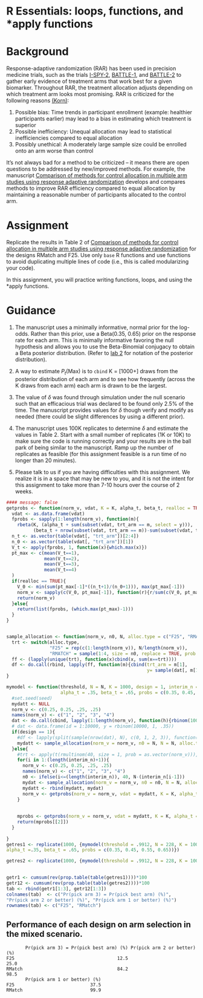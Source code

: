 R Essentials: loops, functions, and \*apply functions
================

# Background

Response-adaptive randomization (RAR) has been used in precision
medicine trials, such as the trials
[I-SPY-2](https://www.nejm.org/doi/pdf/10.1056/NEJMoa1513750?articleTools=true),
[BATTLE-1](https://aacrjournals.org/cancerdiscovery/article/1/1/44/2198?casa_token=pK1gZcX-FgkAAAAA:KmsD6qnoaOMxqHJlg0VGlmqr2nqIl49Xupuh0FX7nnJXNjtdBwVWsdmVtUIXKdEWQ_e5i9pG),
and
[BATTLE-2](https://cdn.amegroups.cn/journals/amepc/files/journals/12/articles/6846/public/6846-PB2-R2.pdf)
to gather early evidence of treatment arms that work best for a given
biomarker. Throughout RAR, the treatment allocation adjusts depending on
which treatment arm looks most promising. RAR is criticized for the
following reasons
[(Korn)](https://watermark.silverchair.com/djx013.pdf?token=AQECAHi208BE49Ooan9kkhW_Ercy7Dm3ZL_9Cf3qfKAc485ysgAAAvswggL3BgkqhkiG9w0BBwagggLoMIIC5AIBADCCAt0GCSqGSIb3DQEHATAeBglghkgBZQMEAS4wEQQMUKqYjuX4J38OrUAJAgEQgIICrkuWgqA03alHxi4xfUz3ybPTepY21z2PaOZFRSmRgKhEf4ROr5tIP8MoeLwYxIexRpjXLTjKQ_Yn6s2oYBYUTJEG_gVqeevFGwvxyi8zas8R1GyiQWDyjnhBsjKcAsKCl6M63_K-LXEPLj7nyw4FZEefXgMSO91jz_bKseNLmhDEmZ7oPvO_xlBzWptEW4gE8I7mrv8h3NbFrM0BrbDIeOkIr36F3X-F3ip5a8lEDirZwrKyLCb598ivER1JVlr7iCzNV9OYHv6P79E6YxKGxJPDNk1WJ-ClcUb6aA87-Gae81SVipvqhu2npbLCFtWVikZKliWQ5lPE9CieOB9hnd93HLsp7Da9U3D0jodTMbk9RE28I7kzuoWHO8BEoPK8p1_1nTWw6pV5CbS02RFxtTr4-aCMm364vJAHrgP3rNmvi-KEGB4rxufA_hebdi2yS20nll2HdAVT81m_cm87x3YvVP7Ut9H-0zTCAVYACBJJUjKS7w7QKkIN-FqdQ7N7u_YJ83bl69sMF0fddIVTA6WFAJWpVmiij5ou34auXuzDtEKLN5nmQ-467HZtpMAkoyFxcyCdtI_ieuyCp1jlP3IC07JZAWvA_8A2W8hEFaRBimq0STpclvxEgt2OCDtE9kTXvS8v6ArS4U6ZkuM7Uw3PSG1ISoYAWPPvWzGMKWU4W4nCS0rT-TPWPJkPf8TGkUK9Q1cDemuYlWZBrYN-RUJ8X204vbqa-p9jsRKIfsQ0QDrW97qHYxf-659kKav288WZ8d5wmESsLKyHEc8JatY2dvmsIMIdeK3mKA68qDUqS3C1yO7X0T4BJZpJPGjjPzFrrqaLAmLdhdqITE5AcT_Eiy3upRuYw3TdqbznbDog3k2K2yIgQUZwu2HC9q_fJhqmxh0WkHQDyYeiXyqb):

1.  Possible bias: Time trends in participant enrollment (example:
    healthier participants earlier) may lead to a bias in estimating
    which treatment is superior
2.  Possible inefficiency: Unequal allocation may lead to statistical
    inefficiencies compared to equal allocation
3.  Possibly unethical: A moderately large sample size could be enrolled
    onto an arm worse than control

It’s not always bad for a method to be criticized – it means there are
open questions to be addressed by new/improved methods. For example, the
manuscript [Comparison of methods for control allocation in multiple arm
studies using response adaptive
randomization](https://journals.sagepub.com/doi/pdf/10.1177/1740774519877836)
develops and compares methods to improve RAR efficiency compared to
equal allocation by maintaining a reasonable number of participants
allocated to the control arm.

# Assignment

Replicate the results in Table 2 of [Comparison of methods for control
allocation in multiple arm studies using response adaptive
randomization](https://journals.sagepub.com/doi/pdf/10.1177/1740774519877836)
for the designs RMatch and F25. Use only `base` R functions and use
functions to avoid duplicating multiple lines of code (i.e., this is
called modularizing your code).

In this assignment, you will practice writing functions, loops, and
using the \*apply functions.

# Guidance

1.  The manuscript uses a minimally informative, normal prior for the
    log-odds. Rather than this prior, use a Beta(0.35, 0.65) prior on
    the response rate for each arm. This is minimally informative
    favoring the null hypothesis and allows you to use the Beta-Binomial
    conjugacy to obtain a Beta posterior distribution. (Refer to [lab
    2](https://uofuepibio.github.io/PHS7045-advanced-programming/week-02-lab.html)
    for notation of the posterior distribution).

2.  A way to estimate $P_t$(Max) is to `cbind` K = \[1000+\] draws from
    the posterior distribution of each arm and to see how frequently
    (across the K draws from each arm) each arm is drawn to be the
    largest.

3.  The value of $\delta$ was found through simulation under the null
    scenario such that an efficacious trial was declared to be found
    only 2.5% of the time. The manuscript provides values for $\delta$
    though verify and modify as needed (there could be slight
    differences by using a different prior).

4.  The manuscript uses 100K replicates to determine $\delta$ and
    estimate the values in Table 2. Start with a small number of
    replicates (1K or 10K) to make sure the code is running correctly
    and your results are in the ball park of being similar to the
    manuscript. Ramp up the number of replicates as feasible (for this
    assignment feasible is a run time of no longer than 20 minutes).

5.  Please talk to us if you are having difficulties with this
    assignment. We realize it is in a space that may be new to you, and
    it is not the intent for this assignment to take more than 7-10
    hours over the course of 2 weeks.

``` r
#### message: false
getprobs <- function(norm_v, vdat, K = K, alpha_t, beta_t, realloc = TRUE){
  vdat <- as.data.frame(vdat)
  fprobs <- sapply(1:length(norm_v), function(m){
    rbeta(K, (alpha_t + sum(subset(vdat, trt_arm == m, select = y))), 
          (beta_t + nrow(subset(vdat, trt_arm == m))-sum(subset(vdat, trt_arm == m, select = y))))})
  n_t <- as.vector(table(vdat[, "trt_arm"])[2:4])
  n_0 <- as.vector(table(vdat[, "trt_arm"])[1])
  V_t <- apply(fprobs, 1, function(x){which.max(x)})
  pt_max <- c(mean(V_t==1),
              mean(V_t==2),
              mean(V_t==3),
              mean(V_t==4)
  )
  if(realloc == TRUE){
    V_0 <- min(sum(pt_max[-1]*((n_t+1)/(n_0+1))), max(pt_max[-1]))
    norm_v <- sapply(c(V_0, pt_max[-1]), function(r){r/sum(c(V_0, pt_max[-1]))})
    return(norm_v)
  }else{
    return(list(fprobs, (which.max(pt_max)-1)))
  }
}


sample_allocation <- function(norm_v, n0, N, alloc.type = c("F25", "RMATCH"), probs = probs, dat){
  trt <- switch(alloc.type,
                "F25" = rep(c(1:length(norm_v)), N/length(norm_v)),
                "RMATCH" = sample(1:4, size = n0, replace = TRUE, prob = norm_v))
  ff <- (lapply(unique(trt), function(x)cbind(x, sum(x==trt))))
  df <- do.call(rbind, lapply(ff, function(m){cbind(trt_arm = m[1], 
                                                    y= sample(dat[, m[1]], m[2]))}))
}

mymodel <- function(threshold, N = N, K = 1000, design = 1, interim_n = c(40, 80, 120, 160, 200),
                    alpha_t = .35, beta_t = .65, probs = c(0.35, 0.45, 0.55, 0.65)){
  #set.seed(seed)
  mydatt <- NULL
  norm_v <- c(0.25, 0.25, .25, .25)
  names(norm_v) <- c("1", "2", "3", "4")
  dat <- do.call(cbind, lapply(1:length(norm_v), function(h){rbinom(1000, 1, probs[h])}))
  # dat <- data.frame(id = 1:10000, y = rbinom(10000, 1, .35))
  if(design == 1){
    #df <- lapply(split(sample(nrow(dat), N), c(0, 1, 2, 3)), function(i){dat[i, ]})
    mydatt <- sample_allocation(norm_v = norm_v, n0 = N, N = N, alloc.type = "F25", probs = probs, dat)
  }else{
    #trt <- apply(t(rmultinom(40, size = 1, prob = as.vector(norm_v))), 1, function(x) which(x==1)-1)
    for(i in 1:(length(interim_n)+1)){
      norm_v <- c(0.25, 0.25, .25, .25)
      names(norm_v) <- c("1", "2", "3", "4")
      n0 <- ifelse(i<=(length(interim_n)), 40, N-(interim_n[i-1]))
      mydat <- sample_allocation(norm_v = norm_v, n0 = n0, N = N, alloc.type = "RMATCH", probs = probs, dat)
      mydatt <- rbind(mydatt, mydat) 
      norm_v <- getprobs(norm_v = norm_v, vdat = mydatt, K = K, alpha_t = alpha_t, beta_t = beta_t, realloc = TRUE)
    }
    
    
    mprobs <- getprobs(norm_v = norm_v, vdat = mydatt, K = K, alpha_t = alpha_t, beta_t = beta_t, realloc = FALSE)
    return(mprobs[[2]])
  }
  
}
getres1 <- replicate(1000, {mymodel(threshold = .9912, N = 228, K = 1000, design = 1,
alpha_t =.35, beta_t = .65, probs = c(0.35, 0.45, 0.55, 0.65))})

getres2 <- replicate(1000, {mymodel(threshold = .9912, N = 228, K = 1000, design = 2, alpha_t =.35, beta_t = .65, probs = c(0.35, 0.45, 0.55, 0.65))})
 

getr1 <- cumsum(rev(prop.table(table(getres1))))*100 
getr12 <- cumsum(rev(prop.table(table(getres2))))*100
tab <- rbind(getr1[1:3], getr12[1:3])
colnames(tab)  <- c("Pr(pick arm 3) = Pr(pick best arm) (%)",
"Pr(pick arm 2 or better) (%)", "Pr(pick arm 1 or better) (%)")
rownames(tab) <- c("F25", "RMatch")
```

## Performance of each design on arm selection in the mixed scenario.

           Pr(pick arm 3) = Pr(pick best arm) (%) Pr(pick arm 2 or better) (%)
    F25                                      12.5                         25.0
    RMatch                                   84.2                         98.5
           Pr(pick arm 1 or better) (%)
    F25                            37.5
    RMatch                         99.9
